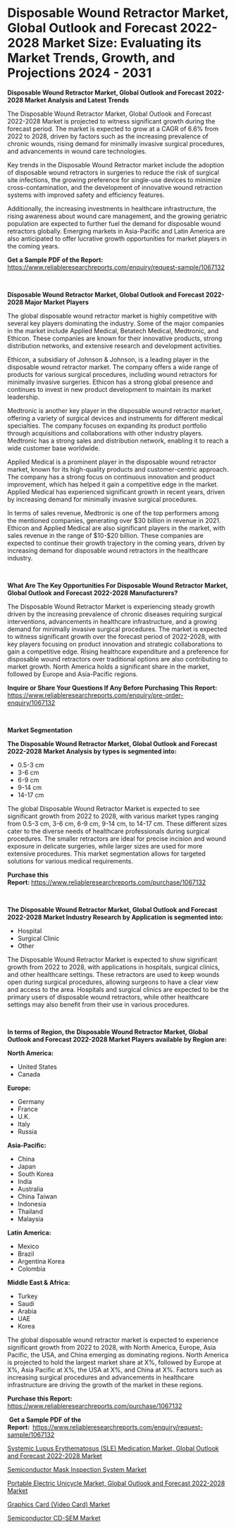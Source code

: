 <p><h1>Disposable Wound Retractor Market, Global Outlook and Forecast 2022-2028 Market Size: Evaluating its Market Trends, Growth, and Projections 2024 - 2031</h1></p><p><strong>Disposable Wound Retractor Market, Global Outlook and Forecast 2022-2028 Market Analysis and Latest Trends</strong></p>
<p><p>The Disposable Wound Retractor Market, Global Outlook and Forecast 2022-2028 Market is projected to witness significant growth during the forecast period. The market is expected to grow at a CAGR of 6.6% from 2022 to 2028, driven by factors such as the increasing prevalence of chronic wounds, rising demand for minimally invasive surgical procedures, and advancements in wound care technologies.</p><p>Key trends in the Disposable Wound Retractor market include the adoption of disposable wound retractors in surgeries to reduce the risk of surgical site infections, the growing preference for single-use devices to minimize cross-contamination, and the development of innovative wound retraction systems with improved safety and efficiency features.</p><p>Additionally, the increasing investments in healthcare infrastructure, the rising awareness about wound care management, and the growing geriatric population are expected to further fuel the demand for disposable wound retractors globally. Emerging markets in Asia-Pacific and Latin America are also anticipated to offer lucrative growth opportunities for market players in the coming years.</p></p>
<p><strong>Get a Sample PDF of the Report:&nbsp;</strong> <a href="https://www.reliableresearchreports.com/enquiry/request-sample/1067132">https://www.reliableresearchreports.com/enquiry/request-sample/1067132</a></p>
<p>&nbsp;</p>
<p><strong>Disposable Wound Retractor Market, Global Outlook and Forecast 2022-2028 Major Market Players</strong></p>
<p><p>The global disposable wound retractor market is highly competitive with several key players dominating the industry. Some of the major companies in the market include Applied Medical, Betatech Medical, Medtronic, and Ethicon. These companies are known for their innovative products, strong distribution networks, and extensive research and development activities.</p><p>Ethicon, a subsidiary of Johnson & Johnson, is a leading player in the disposable wound retractor market. The company offers a wide range of products for various surgical procedures, including wound retractors for minimally invasive surgeries. Ethicon has a strong global presence and continues to invest in new product development to maintain its market leadership.</p><p>Medtronic is another key player in the disposable wound retractor market, offering a variety of surgical devices and instruments for different medical specialties. The company focuses on expanding its product portfolio through acquisitions and collaborations with other industry players. Medtronic has a strong sales and distribution network, enabling it to reach a wide customer base worldwide.</p><p>Applied Medical is a prominent player in the disposable wound retractor market, known for its high-quality products and customer-centric approach. The company has a strong focus on continuous innovation and product improvement, which has helped it gain a competitive edge in the market. Applied Medical has experienced significant growth in recent years, driven by increasing demand for minimally invasive surgical procedures.</p><p>In terms of sales revenue, Medtronic is one of the top performers among the mentioned companies, generating over $30 billion in revenue in 2021. Ethicon and Applied Medical are also significant players in the market, with sales revenue in the range of $10-$20 billion. These companies are expected to continue their growth trajectory in the coming years, driven by increasing demand for disposable wound retractors in the healthcare industry.</p></p>
<p>&nbsp;</p>
<p><strong>What Are The Key Opportunities For Disposable Wound Retractor Market, Global Outlook and Forecast 2022-2028 Manufacturers?</strong></p>
<p><p>The Disposable Wound Retractor Market is experiencing steady growth driven by the increasing prevalence of chronic diseases requiring surgical interventions, advancements in healthcare infrastructure, and a growing demand for minimally invasive surgical procedures. The market is expected to witness significant growth over the forecast period of 2022-2028, with key players focusing on product innovation and strategic collaborations to gain a competitive edge. Rising healthcare expenditure and a preference for disposable wound retractors over traditional options are also contributing to market growth. North America holds a significant share in the market, followed by Europe and Asia-Pacific regions.</p></p>
<p><strong>Inquire or Share Your Questions If Any Before Purchasing This Report:</strong> <a href="https://www.reliableresearchreports.com/enquiry/pre-order-enquiry/1067132">https://www.reliableresearchreports.com/enquiry/pre-order-enquiry/1067132</a></p>
<p>&nbsp;</p>
<p><strong>Market Segmentation</strong></p>
<p><strong>The Disposable Wound Retractor Market, Global Outlook and Forecast 2022-2028 Market Analysis by types is segmented into:</strong></p>
<p><ul><li>0.5-3 cm</li><li>3-6 cm</li><li>6-9 cm</li><li>9-14 cm</li><li>14-17 cm</li></ul></p>
<p><p>The global Disposable Wound Retractor Market is expected to see significant growth from 2022 to 2028, with various market types ranging from 0.5-3 cm, 3-6 cm, 6-9 cm, 9-14 cm, to 14-17 cm. These different sizes cater to the diverse needs of healthcare professionals during surgical procedures. The smaller retractors are ideal for precise incision and wound exposure in delicate surgeries, while larger sizes are used for more extensive procedures. This market segmentation allows for targeted solutions for various medical requirements.</p></p>
<p><strong>Purchase this Report:&nbsp;</strong><a href="https://www.reliableresearchreports.com/purchase/1067132">https://www.reliableresearchreports.com/purchase/1067132</a></p>
<p>&nbsp;</p>
<p><strong>The Disposable Wound Retractor Market, Global Outlook and Forecast 2022-2028 Market Industry Research by Application is segmented into:</strong></p>
<p><ul><li>Hospital</li><li>Surgical Clinic</li><li>Other</li></ul></p>
<p><p>The Disposable Wound Retractor Market is expected to show significant growth from 2022 to 2028, with applications in hospitals, surgical clinics, and other healthcare settings. These retractors are used to keep wounds open during surgical procedures, allowing surgeons to have a clear view and access to the area. Hospitals and surgical clinics are expected to be the primary users of disposable wound retractors, while other healthcare settings may also benefit from their use in various procedures.</p></p>
<p>&nbsp;</p>
<p><strong>In terms of Region, the Disposable Wound Retractor Market, Global Outlook and Forecast 2022-2028 Market Players available by Region are:</strong></p>
<p>
    <p> <strong> North America: </strong>
        <ul>
            <li>United States</li>
            <li>Canada</li>
        </ul>
        </p> 
    <p> <strong> Europe: </strong>
        <ul>
            <li>Germany</li>
            <li>France</li>
            <li>U.K.</li>
            <li>Italy</li>
            <li>Russia</li>
        </ul>
        </p> 
    <p> <strong> Asia-Pacific: </strong>
        <ul>
            <li>China</li>
            <li>Japan</li>
            <li>South Korea</li>
            <li>India</li>
            <li>Australia</li>
            <li>China Taiwan</li>
            <li>Indonesia</li>
            <li>Thailand</li>
            <li>Malaysia</li>
        </ul>
        </p> 
    <p> <strong> Latin America: </strong>
        <ul>
            <li>Mexico</li>
            <li>Brazil</li>
            <li>Argentina Korea</li>
            <li>Colombia</li>
        </ul>
        </p> 
    <p> <strong> Middle East & Africa: </strong>
        <ul>
            <li>Turkey</li>
            <li>Saudi</li>
            <li>Arabia</li>
            <li>UAE</li>
            <li>Korea</li>
        </ul>
    </p>
    </p>
<p><p>The global disposable wound retractor market is expected to experience significant growth from 2022 to 2028, with North America, Europe, Asia Pacific, the USA, and China emerging as dominating regions. North America is projected to hold the largest market share at X%, followed by Europe at X%, Asia Pacific at X%, the USA at X%, and China at X%. Factors such as increasing surgical procedures and advancements in healthcare infrastructure are driving the growth of the market in these regions.</p></p>
<p><strong>Purchase this Report: </strong><a href="https://www.reliableresearchreports.com/purchase/1067132">https://www.reliableresearchreports.com/purchase/1067132</a></p>
<p>&nbsp;<strong>Get a Sample PDF of the Report:&nbsp;&nbsp;</strong><a href="https://www.reliableresearchreports.com/enquiry/request-sample/1067132">https://www.reliableresearchreports.com/enquiry/request-sample/1067132</a></p>
<p><strong></strong></p>
<p><p><a href="https://github.com/prosalinda88/Market-Research-Report-List-2/blob/main/systemic-lupus-erythematosus-sle-medication-market-global-outlook-and-forecast-2022-2028-market.md">Systemic Lupus Erythematosus (SLE) Medication Market, Global Outlook and Forecast 2022-2028 Market</a></p><p><a href="https://medium.com/@laurenglover76/semiconductor-mask-inspection-system-market-the-key-to-successful-business-strategy-forecast-till-093ac22c57e4">Semiconductor Mask Inspection System Market</a></p><p><a href="https://github.com/amae102299/Market-Research-Report-List-2/blob/main/portable-electric-unicycle-market-global-outlook-and-forecast-2022-2028-market.md">Portable Electric Unicycle Market, Global Outlook and Forecast 2022-2028 Market</a></p><p><a href="https://medium.com/@laurenglover76/graphics-card-video-card-market-size-market-outlook-and-market-forecast-2024-to-2031-3713af995e3e">Graphics Card (Video Card) Market</a></p><p><a href="https://medium.com/@vivianejast/semiconductor-cd-sem-market-analysis-its-cagr-market-segmentation-and-global-industry-overview-e1bd60fab4b5">Semiconductor CD-SEM Market</a></p></p>